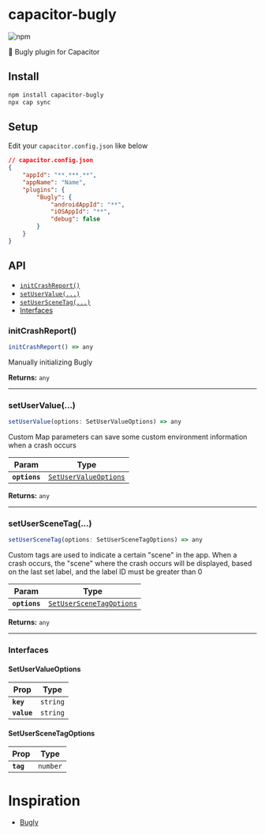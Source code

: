 # capacitor-bugly

![npm](https://img.shields.io/npm/v/capacitor-bugly)

📱 Bugly plugin for Capacitor

## Install

```bash
npm install capacitor-bugly
npx cap sync
```

## Setup

Edit your `capacitor.config.json` like below

``` json
// capacitor.config.json
{
	"appId": "**.***.**",
	"appName": "Name",
	"plugins": {
		"Bugly": {
			"androidAppId": "**",
      		"iOSAppId": "**",
			"debug": false
		}
	}
}
```

## API

<docgen-index>

* [`initCrashReport()`](#initcrashreport)
* [`setUserValue(...)`](#setuservalue)
* [`setUserSceneTag(...)`](#setuserscenetag)
* [Interfaces](#interfaces)

</docgen-index>

<docgen-api>
<!--Update the source file JSDoc comments and rerun docgen to update the docs below-->

### initCrashReport()

```typescript
initCrashReport() => any
```

Manually initializing Bugly

**Returns:** <code>any</code>

--------------------


### setUserValue(...)

```typescript
setUserValue(options: SetUserValueOptions) => any
```

Custom Map parameters can save some custom environment information when a crash occurs

| Param         | Type                                                                |
| ------------- | ------------------------------------------------------------------- |
| **`options`** | <code><a href="#setuservalueoptions">SetUserValueOptions</a></code> |

**Returns:** <code>any</code>

--------------------


### setUserSceneTag(...)

```typescript
setUserSceneTag(options: SetUserSceneTagOptions) => any
```

Custom tags are used to indicate a certain "scene" in the app. When a crash occurs,
the "scene" where the crash occurs will be displayed,
based on the last set label, and the label ID must be greater than 0

| Param         | Type                                                                      |
| ------------- | ------------------------------------------------------------------------- |
| **`options`** | <code><a href="#setuserscenetagoptions">SetUserSceneTagOptions</a></code> |

**Returns:** <code>any</code>

--------------------


### Interfaces


#### SetUserValueOptions

| Prop        | Type                |
| ----------- | ------------------- |
| **`key`**   | <code>string</code> |
| **`value`** | <code>string</code> |


#### SetUserSceneTagOptions

| Prop      | Type                |
| --------- | ------------------- |
| **`tag`** | <code>number</code> |

</docgen-api>

# Inspiration

- [Bugly](https://bugly.qq.com/v2/)
